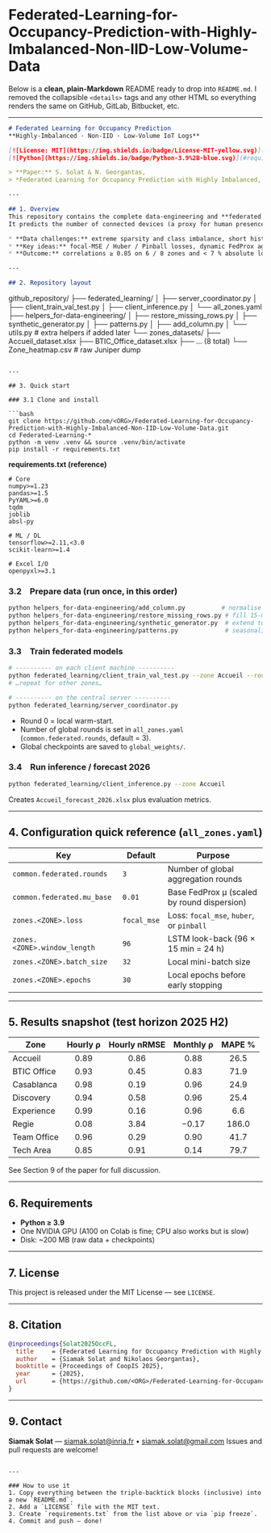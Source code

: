 # Federated-Learning-for-Occupancy-Prediction-with-Highly-Imbalanced-Non-IID-Low-Volume-Data

Below is a **clean, plain-Markdown** README ready to drop into `README.md`.
I removed the collapsible `<details>` tags and any other HTML so everything renders the same on GitHub, GitLab, Bitbucket, etc.

---

```markdown
# Federated Learning for Occupancy Prediction  
**Highly-Imbalanced · Non-IID · Low-Volume IoT Logs**

[![License: MIT](https://img.shields.io/badge/License-MIT-yellow.svg)](#license)
[![Python](https://img.shields.io/badge/Python-3.9%2B-blue.svg)](#requirements)

> **Paper:** S. Solat & N. Georgantas,  
> *Federated Learning for Occupancy Prediction with Highly Imbalanced, Non-IID, Low-Volume Data* (CoopIS 2025)

---

## 1. Overview
This repository contains the complete data-engineering and **federated learning (FL)** workflow described in the paper above.  
It predicts the number of connected devices (a proxy for human presence) for eight building zones while keeping raw data local to each zone.

* **Data challenges:** extreme sparsity and class imbalance, short history, strong non-IID distribution across zones.  
* **Key ideas:** focal-MSE / Huber / Pinball losses, dynamic FedProx aggregation, synthetic data expansion, seasonal drift correction.  
* **Outcome:** correlations ≥ 0.85 on 6 / 8 zones and < 7 % absolute load error in the busiest areas—without centralising any raw logs.

---

## 2. Repository layout

```

github\_repository/
├── federated\_learning/
│   ├── server\_coordinator.py
│   ├── client\_train\_val\_test.py
│   ├── client\_inference.py
│   └── all\_zones.yaml
├── helpers\_for-data-engineering/
│   ├── restore\_missing\_rows.py
│   ├── synthetic\_generator.py
│   ├── patterns.py
│   ├── add\_column.py
│   └── utils.py            # extra helpers if added later
└── zones\_datasets/
├── Accueil\_dataset.xlsx
├── BTIC\_Office\_dataset.xlsx
├── … (8 total)
└── Zone\_heatmap.csv    # raw Juniper dump

````

---

## 3. Quick start

### 3.1 Clone and install

```bash
git clone https://github.com/<ORG>/Federated-Learning-for-Occupancy-Prediction-with-Highly-Imbalanced-Non-IID-Low-Volume-Data.git
cd Federated-Learning-*
python -m venv .venv && source .venv/bin/activate
pip install -r requirements.txt
````

**requirements.txt (reference)**

```
# Core
numpy>=1.23
pandas>=1.5
PyYAML>=6.0
tqdm
joblib
absl-py

# ML / DL
tensorflow>=2.11,<3.0
scikit-learn>=1.4

# Excel I/O
openpyxl>=3.1
```

### 3.2 Prepare data (run once, in this order)

```bash
python helpers_for-data-engineering/add_column.py          # normalise headers
python helpers_for-data-engineering/restore_missing_rows.py # fill 15-min gaps
python helpers_for-data-engineering/synthetic_generator.py  # extend to 5 yrs
python helpers_for-data-engineering/patterns.py             # seasonality tables
```

### 3.3 Train federated models

```bash
# ---------- on each client machine ----------
python federated_learning/client_train_val_test.py --zone Accueil --round 0
# …repeat for other zones…

# ---------- on the central server ----------
python federated_learning/server_coordinator.py
```

* Round 0 = local warm-start.
* Number of global rounds is set in `all_zones.yaml` (`common.federated.rounds`, default = 3).
* Global checkpoints are saved to `global_weights/`.

### 3.4 Run inference / forecast 2026

```bash
python federated_learning/client_inference.py --zone Accueil
```

Creates `Accueil_forecast_2026.xlsx` plus evaluation metrics.

---

## 4. Configuration quick reference (`all_zones.yaml`)

| Key                          | Default     | Purpose                                     |
| ---------------------------- | ----------- | ------------------------------------------- |
| `common.federated.rounds`    | `3`         | Number of global aggregation rounds         |
| `common.federated.mu_base`   | `0.01`      | Base FedProx μ (scaled by round dispersion) |
| `zones.<ZONE>.loss`          | `focal_mse` | Loss: `focal_mse`, `huber`, or `pinball`    |
| `zones.<ZONE>.window_length` | `96`        | LSTM look-back (96 × 15 min = 24 h)         |
| `zones.<ZONE>.batch_size`    | `32`        | Local mini-batch size                       |
| `zones.<ZONE>.epochs`        | `30`        | Local epochs before early stopping          |

---

## 5. Results snapshot (test horizon 2025 H2)

| Zone        | Hourly ρ | Hourly nRMSE | Monthly ρ | MAPE % |
| ----------- | :------: | :----------: | :-------: | :----: |
| Accueil     |   0.89   |     0.86     |    0.88   |  26.5  |
| BTIC Office |   0.93   |     0.45     |    0.83   |  71.9  |
| Casablanca  |   0.98   |     0.19     |    0.96   |  24.9  |
| Discovery   |   0.94   |     0.58     |    0.96   |  25.4  |
| Experience  |   0.99   |     0.16     |    0.96   |   6.6  |
| Regie       |   0.08   |     3.84     |   −0.17   |  186.0 |
| Team Office |   0.96   |     0.29     |    0.90   |  41.7  |
| Tech Area   |   0.85   |     0.91     |    0.14   |  79.7  |

See Section 9 of the paper for full discussion.

---

## 6. Requirements

* **Python ≥ 3.9**
* One NVIDIA GPU (A100 on Colab is fine; CPU also works but is slow)
* Disk: \~200 MB (raw data + checkpoints)

---

## 7. License

This project is released under the MIT License — see `LICENSE`.

---

## 8. Citation

```bibtex
@inproceedings{Solat2025OccFL,
  title     = {Federated Learning for Occupancy Prediction with Highly Imbalanced, Non-IID, Low-Volume Data},
  author    = {Siamak Solat and Nikolaos Georgantas},
  booktitle = {Proceedings of CoopIS 2025},
  year      = {2025},
  url       = {https://github.com/<ORG>/Federated-Learning-for-Occupancy-Prediction-with-Highly-Imbalanced-Non-IID-Low-Volume-Data}
}
```

---

## 9. Contact

**Siamak Solat** — [siamak.solat@inria.fr](mailto:siamak.solat@inria.fr) • [siamak.solat@gmail.com](mailto:siamak.solat@gmail.com)
Issues and pull requests are welcome!

```

---

### How to use it
1. Copy everything between the triple-backtick blocks (inclusive) into a new `README.md`.
2. Add a `LICENSE` file with the MIT text.
3. Create `requirements.txt` from the list above or via `pip freeze`.
4. Commit and push — done!
```
